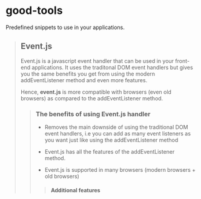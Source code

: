 # good-tools

Predefined snippets to use in your applications.   

> ## Event.js  
> 
> Event.js is a javascript event handler that can be used in your front-end applications. It uses the traditonal DOM event handlers but gives you the same benefits you get from using the modern addEventListener method and even more features.
> 
> Hence, **event.js** is more compatible with browsers (even old browsers) as compared to the addEventListener method.
> 
>> ### The benefits of using Event.js  handler
>> 
>> - Removes the main downside of using the traditional DOM event handlers, i.e you can add as many event listeners as you want just like using the addEventListener method 
>> 
>> - Event.js has all the features of the addEventListener method.
>> 
>> - Event.js is supported in many browsers (modern browsers + old browsers)
>> 
>>> #### Additional features
>>> 
